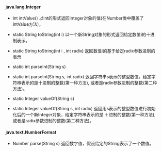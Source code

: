 #### java.lang.Integer
* int intValue()
	以int的形式返回Integer对象的值(在Number类中覆盖了intValue方法)。

* static String toString(int i)
	以一个新String对象的形式返回给定数值i的十进制表示。
	
* static String toString(int i , int radix)
	返回数值i的基于给定radix参数进制的表示

* static int parseInt(String s)
* static int parseInt(String s, int radix)
	返回字符串s表示的整型数值，给定字符串表示的是十进制的整数(第一种方法),
	或者是radix参数进制的整数(第二种方法)。

* static Integer valueOf(String s)
* static Integer valueOf(String s, int radix)
	返回用s表示的整型数值进行初始化后的一个新Integer对象，给定字符串表示的是
	＋进制的整数(第一种方法), 或者是radix参数进制的整数(第二种方法)。


#### java.text.NumberFormat
* Number parse(String s)
	返回数字值，假设给定的String表示了一个数值。